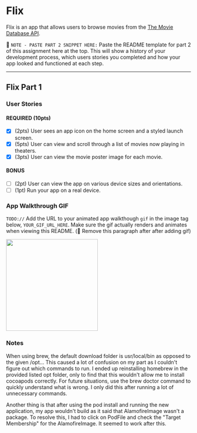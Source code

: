 # Flix

Flix is an app that allows users to browse movies from the [The Movie Database API](http://docs.themoviedb.apiary.io/#).

📝 `NOTE - PASTE PART 2 SNIPPET HERE:` Paste the README template for part 2 of this assignment here at the top. This will show a history of your development process, which users stories you completed and how your app looked and functioned at each step.

---

## Flix Part 1

### User Stories

#### REQUIRED (10pts)
- [x] (2pts) User sees an app icon on the home screen and a styled launch screen.
- [x] (5pts) User can view and scroll through a list of movies now playing in theaters.
- [x] (3pts) User can view the movie poster image for each movie.

#### BONUS
- [ ] (2pt) User can view the app on various device sizes and orientations.
- [ ] (1pt) Run your app on a real device.

### App Walkthrough GIF
`TODO://` Add the URL to your animated app walkthough `gif` in the image tag below, `YOUR_GIF_URL_HERE`. Make sure the gif actually renders and animates when viewing this README. (🚫 Remove this paragraph after after adding gif)


<img src="https://i.imgur.com/zHDh5x9.mp4" width=250><br>

### Notes
When using brew, the default download folder is usr/local/bin as opposed to the given /opt... This caused a lot of confusion on my part as I couldn't figure out which commands to run. I ended up reinstalling homebrew in the provided listed opt folder, only to find that this wouldn't allow me to install cocoapods correctly. For future situations, use the brew doctor command to quickly understand what is wrong. I only did this after running a lot of unnecessary commands.

Another thing is that after using the pod install and running the new application, my app wouldn't build as it said that AlamofireImage wasn't a package. To resolve this, I had to click on PodFile and check the "Target Membership" for the AlamofireImage. It seemed to work after this. 
